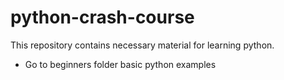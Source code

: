 # python-crash-course
This repository contains necessary material for learning python.
* Go to beginners folder basic python examples
 
